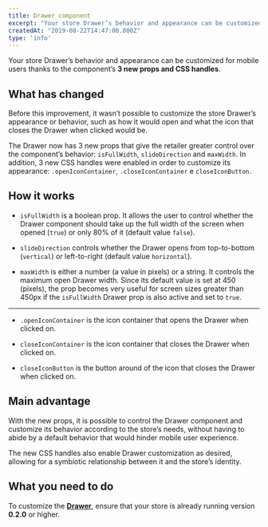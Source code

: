 ```yaml
---
title: Drawer component 
excerpt: "Your store Drawer’s behavior and appearance can be customized for mobile users thanks to the component’s 3 new props and CSS handles."
createdAt: "2019-08-22T14:47:00.000Z"
type: 'info'
---
```

Your store Drawer’s behavior and appearance can be customized for mobile users thanks to the component’s **3 new props and CSS handles**.

## What has changed

Before this improvement, it wasn’t possible to customize the store Drawer’s appearance or behavior, such as how it would open and what the icon that closes the Drawer when clicked would be.

The Drawer now has 3 new props that give the retailer greater control over the component’s behavior: `isFullWidth`, `slideDirection` and `maxWidth`. In addition, 3 new CSS handles were enabled in order to customize its appearance: `.openIconContainer`, `.closeIconContainer` e `closeIconButton`.

## How it works

-  `isFullWidth`  is a boolean prop. It allows the user to control whether the Drawer component should take up the full width of the screen when opened (`true`) or only 80% of it (default value `false`).

- `slideDirection` controls whether the Drawer opens from top-to-bottom (`vertical`) or left-to-right (default value `horizontal`).

- `maxWidth`  is either a number (a value in pixels) or a string. It controls the maximum open Drawer width. Since its default value is set at 450 (pixels), the prop becomes very useful for screen sizes greater than 450px if the `isFullWidth` Drawer prop is also active and set to `true`.

---

- `.openIconContainer` is the icon container that opens the Drawer when clicked on.

- `closeIconContainer` is the icon container that closes the Drawer when clicked on.

- `closeIconButton` is the button around of the icon that closes the Drawer when clicked on.

## Main advantage

With the new props, it is possible to control the Drawer component and customize its behavior according to the store’s needs, without having to abide by a default behavior that would hinder mobile user experience.

The new CSS handles also enable Drawer customization as desired, allowing for a symbiotic relationship between it and the store’s identity.

## What you need to do

To customize the [**Drawer**](https://github.com/vtex-apps/drawer), ensure that your store is already running version __0.2.0__ or higher.
